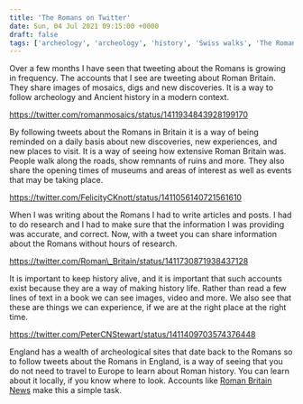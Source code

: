 ```yaml
---
title: 'The Romans on Twitter'
date: Sun, 04 Jul 2021 09:15:00 +0000
draft: false
tags: ['archeology', 'archeology', 'history', 'Swiss walks', 'The Romans', 'travel']
---
```


Over a few months I have seen that tweeting about the Romans is growing in frequency. The accounts that I see are tweeting about Roman Britain. They share images of mosaics, digs and new discoveries. It is a way to follow archeology and Ancient history in a modern context.

https://twitter.com/romanmosaics/status/1411934843928199170

By following tweets about the Romans in Britain it is a way of being reminded on a daily basis about new discoveries, new experiences, and new places to visit. It is a way of seeing how extensive Roman Britain was. People walk along the roads, show remnants of ruins and more. They also share the opening times of museums and areas of interest as well as events that may be taking place.

https://twitter.com/FelicityCKnott/status/1411056140721561610

When I was writing about the Romans I had to write articles and posts. I had to do research and I had to make sure that the information I was providing was accurate, and correct. Now, with a tweet you can share information about the Romans without hours of research.

https://twitter.com/Roman\_Britain/status/1411730871938437128

It is important to keep history alive, and it is important that such accounts exist because they are a way of making history life. Rather than read a few lines of text in a book we can see images, video and more. We also see that these are things we can experience, if we are at the right place at the right time.

https://twitter.com/PeterCNStewart/status/1411409703574376448

England has a wealth of archeological sites that date back to the Romans so to follow tweets about the Romans in England, is a way of seeing that you do not need to travel to Europe to learn about Roman history. You can learn about it locally, if you know where to look. Accounts like [Roman Britain News](https://twitter.com/Roman_Britain) make this a simple task.